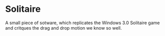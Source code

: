 # Solitaire
A small piece of sotware, which replicates the Windows 3.0 Solitaire game and critques the drag and drop motion we know so well.
